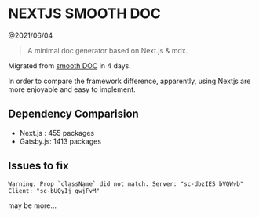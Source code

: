 # NEXTJS SMOOTH DOC

@2021/06/04


> A minimal doc generator based on Next.js & mdx.

Migrated from [smooth DOC](https://smooth-doc.com/) in 4 days.

In order to compare the framework difference, apparently, using Nextjs are more enjoyable and easy to implement.


## Dependency Comparision

- Next.js : 455 packages
- Gatsby.js: 1413 packages


## Issues to fix

```
Warning: Prop `className` did not match. Server: "sc-dbzIES bVQWvb" Client: "sc-bUQyIj gwjFvM"
```

may be more...